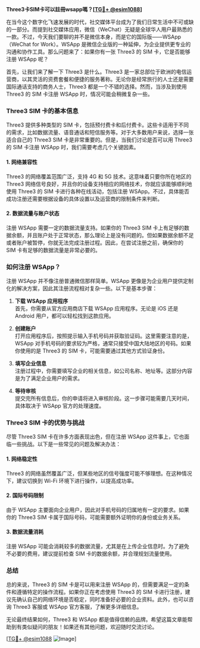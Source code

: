 **Three3卡SIM卡可以註冊wsapp嗎？[[TG💪+ @esim1088](https://t.me/s/esim1088)]**

在当今这个数字化飞速发展的时代，社交媒体平台成为了我们日常生活中不可或缺的一部分。而提到社交媒体应用，微信（WeChat）无疑是全球华人用户最熟悉的一款。不过，今天我们要聊的并不是微信本身，而是它的国际版——WSApp（WeChat for Work）。WSApp 是微信企业版的一种延伸，为企业提供更专业的沟通和协作工具。那么问题来了：如果你有一张 Three3 的 SIM 卡，它是否能够注册 WSApp 呢？

首先，让我们来了解一下 Three3 是什么。Three3 是一家总部位于欧洲的电信运营商，以其灵活的资费套餐和便捷的服务著称。无论你是经常旅行的人士还是需要国际通话支持的商务人士，Three3 都是一个不错的选择。然而，当涉及到使用 Three3 的 SIM 卡注册 WSApp 时，情况可能会稍微复杂一些。

### **Three3 SIM 卡的基本信息**

Three3 提供多种类型的 SIM 卡，包括预付费卡和后付费卡。这些卡适用于不同的需求，比如数据流量、语音通话和短信服务等。对于大多数用户来说，选择一张适合自己的 Three3 SIM 卡是非常重要的。但是，当我们讨论是否可以用 Three3 的 SIM 卡注册 WSApp 时，我们需要考虑几个关键因素。

#### **1. 网络兼容性**
Three3 的网络覆盖范围广泛，支持 4G 和 5G 技术。这意味着只要你所在地区的 Three3 网络信号良好，并且你的设备支持相应的网络技术，你就应该能够顺利地使用 Three3 的 SIM 卡进行各种在线活动，包括注册 WSApp。不过，具体能否成功注册还需要根据设备的具体设置以及运营商的限制条件来判断。

#### **2. 数据流量与账户状态**
注册 WSApp 需要一定的数据流量支持。如果你的 Three3 SIM 卡上有足够的数据余额，并且账户处于正常状态，那么理论上是没有问题的。但如果数据余额不足或者账户被暂停，你就无法完成注册过程。因此，在尝试注册之前，确保你的 SIM 卡有足够的数据流量是非常必要的。

### **如何注册 WSApp？**

注册 WSApp 并不像注册普通微信那样简单。WSApp 更像是为企业用户提供定制化的解决方案，因此其注册流程相对复杂一些。以下是基本步骤：

1. **下载 WSApp 应用程序**  
   首先，你需要从官方应用商店下载 WSApp 应用程序。无论是 iOS 还是 Android 用户，都可以轻松找到这款应用。

2. **创建账户**  
   打开应用程序后，按照提示输入手机号码并获取验证码。这里需要注意的是，WSApp 对手机号码的要求较为严格，通常只接受中国大陆地区的号码。如果你使用的是 Three3 的 SIM 卡，可能需要通过其他方式验证身份。

3. **填写企业信息**  
   注册过程中，你需要填写企业的相关信息，如公司名称、地址等。这部分内容是为了满足企业用户的需求。

4. **等待审核**  
   提交完所有信息后，你的申请将进入审核阶段。这一步骤可能需要几天时间，具体取决于 WSApp 官方的处理速度。

### **Three3 SIM 卡的优势与挑战**

尽管 Three3 SIM 卡在许多方面表现出色，但在注册 WSApp 这件事上，它也面临一些挑战。以下是一些常见的问题及解决办法：

#### **1. 网络稳定性**
Three3 的网络虽然覆盖广泛，但某些地区的信号强度可能不够理想。在这种情况下，建议切换到 Wi-Fi 环境下进行操作，以提高成功率。

#### **2. 国际号码限制**
由于 WSApp 主要面向企业用户，因此对手机号码的归属地有一定的要求。如果你的 Three3 SIM 卡属于国际号码，可能需要额外证明你的身份或业务关系。

#### **3. 数据流量消耗**
注册 WSApp 可能会消耗较多的数据流量，尤其是在上传企业信息时。为了避免不必要的费用，建议提前检查 SIM 卡的数据余额，并合理规划流量使用。

### **总结**

总的来说，Three3 的 SIM 卡是可以用来注册 WSApp 的，但需要满足一定的条件和遵循特定的操作流程。如果你正在考虑使用 Three3 的 SIM 卡进行注册，建议先确认自己的网络环境是否稳定，同时准备好必要的企业资料。此外，也可以咨询 Three3 客服或 WSApp 官方客服，了解更多详细信息。

无论最终结果如何，Three3 和 WSApp 都是值得信赖的品牌。希望这篇文章能帮助到有类似疑问的朋友！如果还有其他问题，欢迎随时交流讨论。

[[TG💪+ @esim1088](https://t.me/s/esim1088) ![Image](https://i.postimg.cc/4NQfJmqS/Snipaste-2025-05-13-00-14-12.png)]
